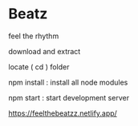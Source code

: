 # Beatz
feel the rhythm

download and extract

locate ( cd ) folder

npm install : install all node modules

npm start : start development server


https://feelthebeatzz.netlify.app/
